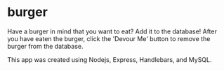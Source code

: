 # burger

Have a burger in mind that you want to eat? Add it to the database! After you have eaten the burger, click the 'Devour Me' button to remove the burger from the database. 

This app was created using Nodejs, Express, Handlebars, and MySQL.
